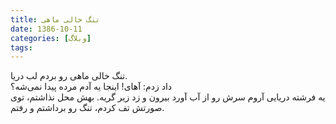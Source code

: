 ```yaml
---
title: تنگ خالی ماهی
date: 1386-10-11
categories: [وبلاگ]
tags:
---
```


تنگ خالی ماهی رو بردم لب دریا.  
داد زدم: آهای! اینجا یه آدم مرده پیدا نمی‌شه؟  
یه فرشته دریایی آروم سرش رو از آب آورد بیرون و زد زیر گریه.
بهش محل نذاشتم، توی صورتش تف کردم، تنگ رو برداشتم و رفتم.
